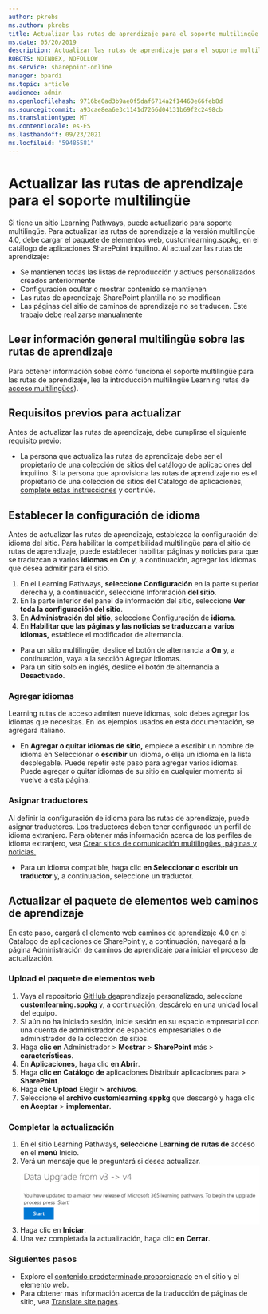 ```yaml
---
author: pkrebs
ms.author: pkrebs
title: Actualizar las rutas de aprendizaje para el soporte multilingüe
ms.date: 05/20/2019
description: Actualizar las rutas de aprendizaje para el soporte multilingüe
ROBOTS: NOINDEX, NOFOLLOW
ms.service: sharepoint-online
manager: bpardi
ms.topic: article
audience: admin
ms.openlocfilehash: 9716be0ad3b9ae0f5daf6714a2f14460e66feb8d
ms.sourcegitcommit: a93cae8ea6e3c1141d7266d04131b69f2c2498cb
ms.translationtype: MT
ms.contentlocale: es-ES
ms.lasthandoff: 09/23/2021
ms.locfileid: "59485581"
---
```

# <a name="update-learning-pathways-for-multilingual-support"></a>Actualizar las rutas de aprendizaje para el soporte multilingüe
Si tiene un sitio Learning Pathways, puede actualizarlo para soporte multilingüe. Para actualizar las rutas de aprendizaje a la versión multilingüe 4.0, debe cargar el paquete de elementos web, customlearning.sppkg, en el catálogo de aplicaciones SharePoint inquilino. Al actualizar las rutas de aprendizaje:  

- Se mantienen todas las listas de reproducción y activos personalizados creados anteriormente
- Configuración ocultar o mostrar contenido se mantienen
- Las rutas de aprendizaje SharePoint plantilla no se modifican
- Las páginas del sitio de caminos de aprendizaje no se traducen. Este trabajo debe realizarse manualmente

## <a name="read-the-learning-pathways-multilingual-overview"></a>Leer información general multilingüe sobre las rutas de aprendizaje
Para obtener información sobre cómo funciona el soporte multilingüe para las rutas de aprendizaje, lea la introducción multilingüe Learning rutas de [acceso multilingües](custom_overview_ml.md)). 

## <a name="prerequisites-to-update"></a>Requisitos previos para actualizar
Antes de actualizar las rutas de aprendizaje, debe cumplirse el siguiente requisito previo:
- La persona que actualiza las rutas de aprendizaje debe ser el propietario de una colección de sitios del catálogo de aplicaciones del inquilino. Si la persona que aprovisiona las rutas de aprendizaje no es el propietario de una colección de sitios del Catálogo de aplicaciones, [complete estas instrucciones](addappadmin.md) y continúe. 

## <a name="set-language-settings"></a>Establecer la configuración de idioma 
Antes de actualizar las rutas de aprendizaje, establezca la configuración del idioma del sitio. Para habilitar la compatibilidad multilingüe para el sitio de rutas de aprendizaje, puede establecer habilitar páginas y noticias para que se traduzcan a varios **idiomas** en **On** y, a continuación, agregar los idiomas que desea admitir para el sitio.
1.  En el Learning Pathways, **seleccione Configuración** en la parte superior derecha y, a continuación, seleccione Información **del sitio**.
2.  En la parte inferior del panel de información del sitio, seleccione **Ver toda la configuración del sitio**.
3.  En **Administración del sitio**, seleccione Configuración de **idioma**.
4.  En **Habilitar que las páginas y las noticias se traduzcan a varios idiomas,** establece el modificador de alternancia. 
- Para un sitio multilingüe, deslice el botón de alternancia a **On** y, a continuación, vaya a la sección Agregar idiomas. 
- Para un sitio solo en inglés, deslice el botón de alternancia a **Desactivado**.

### <a name="add-languages"></a>Agregar idiomas
Learning rutas de acceso admiten nueve idiomas, solo debes agregar los idiomas que necesitas. En los ejemplos usados en esta documentación, se agregará italiano. 
- En **Agregar o quitar idiomas de sitio,** empiece a escribir un nombre de idioma en Seleccionar o **escribir** un idioma, o elija un idioma en la lista desplegable. Puede repetir este paso para agregar varios idiomas. Puede agregar o quitar idiomas de su sitio en cualquier momento si vuelve a esta página.
 
### <a name="assign-translators"></a>Asignar traductores
Al definir la configuración de idioma para las rutas de aprendizaje, puede asignar traductores. Los traductores deben tener configurado un perfil de idioma extranjero. Para obtener más información acerca de los perfiles de idioma extranjero, vea [Crear sitios de comunicación multilingües, páginas y noticias.](https://support.office.com/article/2bb7d610-5453-41c6-a0e8-6f40b3ed750c)  
- Para un idioma compatible, haga clic **en Seleccionar o escribir un traductor** y, a continuación, seleccione un traductor. 

## <a name="update-the-learning-pathways-web-part-package"></a>Actualizar el paquete de elementos web caminos de aprendizaje
En este paso, cargará el elemento web caminos de aprendizaje 4.0 en el Catálogo de aplicaciones de SharePoint y, a continuación, navegará a la página Administración de caminos de aprendizaje para iniciar el proceso de actualización.

### <a name="upload-the-web-part-package"></a>Upload el paquete de elementos web
1.  Vaya al repositorio [GitHub de](https://github.com/pnp/custom-learning-office-365/tree/master/webpart)aprendizaje personalizado, seleccione **customlearning.sppkg** y, a continuación, descárelo en una unidad local del equipo. 
2.  Si aún no ha iniciado sesión, inicie sesión en su espacio empresarial con una cuenta de administrador de espacios empresariales o de administrador de la colección de sitios. 
3.  Haga **clic en** Administrador  >  **Mostrar**  >  **SharePoint** más  >  **características**. 
4.  En **Aplicaciones,** haga clic **en Abrir**. 
5.  Haga **clic en Catálogo de** aplicaciones Distribuir aplicaciones para  >  **SharePoint**. 
6.  Haga **clic Upload** Elegir  >  **archivos**. 
7.  Seleccione el **archivo customlearning.sppkg** que descargó y haga clic **en Aceptar**  >  **implementar**. 

### <a name="complete-the-update"></a>Completar la actualización
1.  En el sitio Learning Pathways, **seleccione Learning de rutas de** acceso en el **menú** Inicio. 
2.  Verá un mensaje que le preguntará si desea actualizar. 
![Solicitud de actualización personalizada para administrador](media/custom_update_adminprompt_ml.png)
3.  Haga clic en **Iniciar**. 
4. Una vez completada la actualización, haga clic **en Cerrar**. 

### <a name="next-steps"></a>Siguientes pasos
- Explore el [contenido predeterminado proporcionado](custom_exploresite.md) en el sitio y el elemento web.
- Para obtener más información acerca de la traducción de páginas de sitio, vea [Translate site pages](custom_translate_page_ml.md). 


